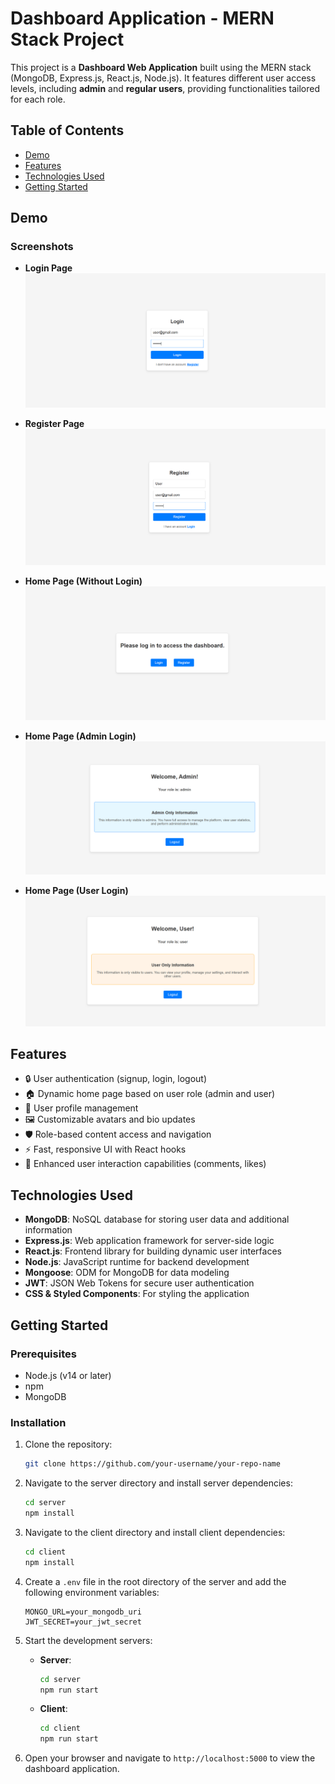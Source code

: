 # Dashboard Application - MERN Stack Project

This project is a **Dashboard Web Application** built using the MERN stack (MongoDB, Express.js, React.js, Node.js). It features different user access levels, including **admin** and **regular users**, providing functionalities tailored for each role.

## Table of Contents

- [Demo](#demo)
- [Features](#features)
- [Technologies Used](#technologies-used)
- [Getting Started](#getting-started)

## Demo

### Screenshots
- **Login Page**
![Login Page](https://github.com/nishantvekariya1/role-based-access-control/blob/master/screenshots/login.png)

- **Register Page**
![Register Page](https://github.com/nishantvekariya1/role-based-access-control/blob/master/screenshots/register.png)

- **Home Page (Without Login)**
![Home Page - Without Login](https://github.com/nishantvekariya1/role-based-access-control/blob/master/screenshots/homepage.png)

- **Home Page (Admin Login)**
![Home Page - Admin Login](https://github.com/nishantvekariya1/role-based-access-control/blob/master/screenshots/adminpage.png)

- **Home Page (User Login)**
![Home Page - User Login](https://github.com/nishantvekariya1/role-based-access-control/blob/master/screenshots/userpage.png)

## Features

- 🔒 User authentication (signup, login, logout)
- 🏠 Dynamic home page based on user role (admin and user)
- 📄 User profile management
- 🖼️ Customizable avatars and bio updates
- 🛡️ Role-based content access and navigation
- ⚡ Fast, responsive UI with React hooks
- 💬 Enhanced user interaction capabilities (comments, likes)

## Technologies Used

- **MongoDB**: NoSQL database for storing user data and additional information
- **Express.js**: Web application framework for server-side logic
- **React.js**: Frontend library for building dynamic user interfaces
- **Node.js**: JavaScript runtime for backend development
- **Mongoose**: ODM for MongoDB for data modeling
- **JWT**: JSON Web Tokens for secure user authentication
- **CSS & Styled Components**: For styling the application

## Getting Started

### Prerequisites

- Node.js (v14 or later)
- npm
- MongoDB

### Installation

1. Clone the repository:
    ```bash
    git clone https://github.com/your-username/your-repo-name
    ```

2. Navigate to the server directory and install server dependencies:
    ```bash
    cd server
    npm install
    ```

3. Navigate to the client directory and install client dependencies:
    ```bash
    cd client
    npm install
    ```

4. Create a `.env` file in the root directory of the server and add the following environment variables:
    ```env
    MONGO_URL=your_mongodb_uri
    JWT_SECRET=your_jwt_secret
    ```

5. Start the development servers:

    - **Server**:
        ```bash
        cd server
        npm run start
        ```

    - **Client**:
        ```bash
        cd client
        npm run start
        ```

6. Open your browser and navigate to `http://localhost:5000` to view the dashboard application.

